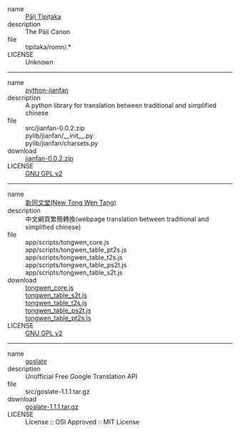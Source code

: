 <dl>
 <dt>name</dt>
  <dd><a href="http://www.tipitaka.org/">Pāḷi Tipiṭaka</a></dd>
 <dt>description</dt>
  <dd>The Pāḷi Canon</dd>
 <dt>file</dt>
  <dd>tipitaka/romn/.*</dd>
 <dt>LICENSE</dt>
  <dd>Unknown</dd>
</dl>

---

<dl>
 <dt>name</dt>
  <dd><a href="https://code.google.com/p/python-jianfan/">python-jianfan</a></dd>
 <dt>description</dt>
  <dd>A python library for translation between traditional and simplified chinese</dd>
 <dt>file</dt>
  <dd>src/jianfan-0.0.2.zip</dd>
  <dd>pylib/jianfan/__init__.py</dd>
  <dd>pylib/jianfan/charsets.py</dd>
 <dt>download</dt>
  <dd><a href="https://python-jianfan.googlecode.com/files/jianfan-0.0.2.zip">jianfan-0.0.2.zip</a></dd>
 <dt>LICENSE</dt>
  <dd><a href="http://www.gnu.org/licenses/old-licenses/gpl-2.0.html">GNU GPL v2</a></dd>
</dl>

---

<dl>
 <dt>name</dt>
  <dd><a href="http://tongwen.openfoundry.org/">新同文堂(New Tong Wen Tang)</a></dd>
 <dt>description</dt>
  <dd>中文網頁繁簡轉換(webpage translation between traditional and simplified chinese)</dd>
 <dt>file</dt>
  <dd>app/scripts/tongwen_core.js</dd>
  <dd>app/scripts/tongwen_table_pt2s.js</dd>
  <dd>app/scripts/tongwen_table_t2s.js</dd>
  <dd>app/scripts/tongwen_table_ps2t.js</dd>
  <dd>app/scripts/tongwen_table_s2t.js</dd>
 <dt>download</dt>
  <dd><a href="http://tongwen.openfoundry.org/src/web/tongwen_core.js">tongwen_core.js</a></dd>
  <dd><a href="http://tongwen.openfoundry.org/src/web/tongwen_table_s2t.js">tongwen_table_s2t.js</a></dd>
  <dd><a href="http://tongwen.openfoundry.org/src/web/tongwen_table_t2s.js">tongwen_table_t2s.js</a></dd>
  <dd><a href="http://tongwen.openfoundry.org/src/web/tongwen_table_ps2t.js">tongwen_table_ps2t.js</a></dd>
  <dd><a href="http://tongwen.openfoundry.org/src/web/tongwen_table_pt2s.js">tongwen_table_pt2s.js</a></dd>
 <dt>LICENSE</dt>
  <dd><a href="http://www.gnu.org/licenses/old-licenses/gpl-2.0.html">GNU GPL v2</a></dd>
</dl>

---

<dl>
 <dt>name</dt>
  <dd><a href="https://pypi.python.org/pypi/goslate">goslate</a></dd>
 <dt>description</dt>
  <dd>Unofficial Free Google Translation API</dd>
 <dt>file</dt>
  <dd>src/goslate-1.1.1.tar.gz</dd>
 <dt>download</dt>
  <dd><a href="https://pypi.python.org/packages/source/g/goslate/goslate-1.1.1.tar.gz#md5=cd4cb0d76fc92b280100085ade32c82f">goslate-1.1.1.tar.gz</a></dd>
 <dt>LICENSE</dt>
  <dd>License :: OSI Approved :: MIT License</dd>
</dl>

